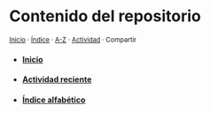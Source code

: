 # Contenido del repositorio
<sup>[Inicio](https://github.com/jucardus/jucardus.github.io/blob/main/readme.md) · [Índice](https://github.com/jucardus/jucardus.github.io/blob/main/readme.md#contenido) · [A-Z](https://github.com/jucardus/jucardus.github.io/blob/main/indices/alfabetico.md) · [Actividad](https://github.com/jucardus/jucardus.github.io/blob/main/indices/actividad.md) · Compartir</sup>

* #### [Inicio](https://github.com/jucardus/jucardus.github.io/blob/main/index.md)
* #### [Actividad reciente](https://github.com/jucardus/jucardus.github.io/blob/main/indices/actividad.md)
* #### [Índice alfabético](https://github.com/jucardus/jucardus.github.io/blob/main/indices/alfabetico.md)
